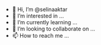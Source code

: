 - 👋 Hi, I’m @selinaaktar
- 👀 I’m interested in ...
- 🌱 I’m currently learning ...
- 💞️ I’m looking to collaborate on ...
- 📫 How to reach me ...

<!---
selinaaktar/selinaaktar is a ✨ special ✨ repository because its `README.md` (this file) appears on your GitHub profile.
You can click the Preview link to take a look at your changes.
--->
